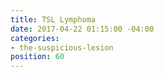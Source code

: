 ```yaml
---
title: TSL Lymphoma
date: 2017-04-22 01:15:00 -04:00
categories:
- the-suspicious-lesion
position: 60
---
```


